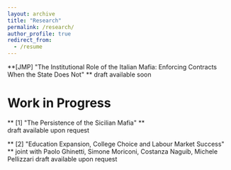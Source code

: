 ```yaml
---
layout: archive
title: "Research"
permalink: /research/
author_profile: true
redirect_from:
  - /resume
---
```


**[JMP] "The Institutional Role of the Italian Mafia: Enforcing Contracts When the State Does Not" **
draft available soon

# Work in Progress 

** [1] "The Persistence of the Sicilian Mafia" **  
draft available upon request

** [2] "Education Expansion, College Choice and Labour Market Success" ** 
joint with Paolo Ghinetti, Simone Moriconi, Costanza Naguib, Michele Pellizzari
draft available upon request
